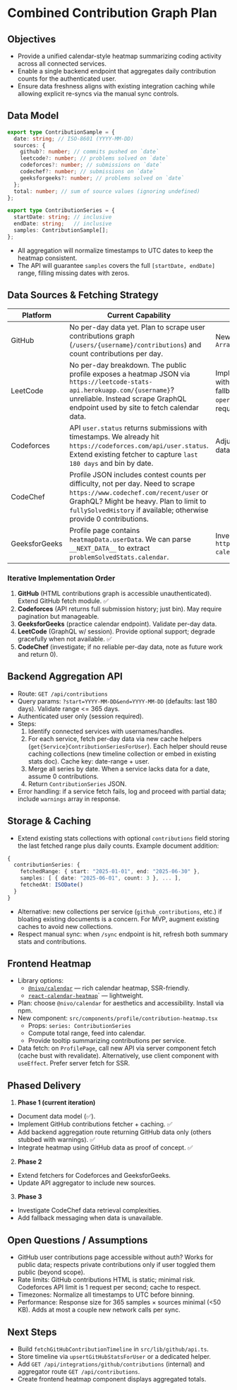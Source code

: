 # Combined Contribution Graph Plan

## Objectives
- Provide a unified calendar-style heatmap summarizing coding activity across all connected services.
- Enable a single backend endpoint that aggregates daily contribution counts for the authenticated user.
- Ensure data freshness aligns with existing integration caching while allowing explicit re-syncs via the manual sync controls.

## Data Model
```ts
export type ContributionSample = {
  date: string; // ISO-8601 (YYYY-MM-DD)
  sources: {
    github?: number; // commits pushed on `date`
    leetcode?: number; // problems solved on `date`
    codeforces?: number; // submissions on `date`
    codechef?: number; // submissions on `date`
    geeksforgeeks?: number; // problems solved on `date`
  };
  total: number; // sum of source values (ignoring undefined)
};

export type ContributionSeries = {
  startDate: string; // inclusive
  endDate: string;   // inclusive
  samples: ContributionSample[];
};
```
- All aggregation will normalize timestamps to UTC dates to keep the heatmap consistent.
- The API will guarantee `samples` covers the full `[startDate, endDate]` range, filling missing dates with zeros.

## Data Sources & Fetching Strategy
| Platform | Current Capability | Needed Enhancement |
| --- | --- | --- |
| GitHub | No per-day data yet. Plan to scrape user contributions graph (`/users/{username}/contributions`) and count contributions per day. | New `fetchGitHubContributionsFromApi` returning `Array<{ date: string; count: number }>`
| LeetCode | No per-day breakdown. The public profile exposes a heatmap JSON via `https://leetcode-stats-api.herokuapp.com/{username}`? unreliable. Instead scrape GraphQL endpoint used by site to fetch calendar data. | Implement fetcher using `https://leetcode.com/graphql` with `userCalendar`. Needs CSRF token & cookie; fallback to `https://leetcode.com/graphql` with `operationName: langProblemsetQuestionCalendar`. Will require optional env for session token. ✅
| Codeforces | API `user.status` returns submissions with timestamps. We already hit `https://codeforces.com/api/user.status`. Extend existing fetcher to capture `last 180 days` and bin by date. | Adjust Codeforces fetch to optionally return timeline data.
| CodeChef | Profile JSON includes contest counts per difficulty, not per day. Need to scrape `https://www.codechef.com/recent/user` or GraphQL? Might be heavy. Plan to limit to `fullySolvedHistory` if available; otherwise provide 0 contributions.
| GeeksforGeeks | Profile page contains `heatmapData.userData`. We can parse `__NEXT_DATA__` to extract `problemSolvedStats.calendar`. | Investigate `practice-calendar` API: `https://practiceapi.geeksforgeeks.org/api/practice-calendar?user_username=`.

### Iterative Implementation Order
1. **GitHub** (HTML contributions graph is accessible unauthenticated). Extend GitHub fetch module. ✅
2. **Codeforces** (API returns full submission history; just bin). May require pagination but manageable.
3. **GeeksforGeeks** (practice calendar endpoint). Validate per-day data.
4. **LeetCode** (GraphQL w/ session). Provide optional support; degrade gracefully when not available. ✅
5. **CodeChef** (investigate; if no reliable per-day data, note as future work and return 0).

## Backend Aggregation API
- Route: `GET /api/contributions`
- Query params: `?start=YYYY-MM-DD&end=YYYY-MM-DD` (defaults: last 180 days). Validate range <= 365 days.
- Authenticated user only (session required).
- Steps:
  1. Identify connected services with usernames/handles.
  2. For each service, fetch per-day data via new cache helpers (`get{Service}ContributionSeriesForUser`). Each helper should reuse caching collections (new timeline collection or embed in existing stats doc). Cache key: date-range + user.
  3. Merge all series by date. When a service lacks data for a date, assume 0 contributions.
  4. Return `ContributionSeries` JSON.
- Error handling: if a service fetch fails, log and proceed with partial data; include `warnings` array in response.

## Storage & Caching
- Extend existing stats collections with optional `contributions` field storing the last fetched range plus daily counts. Example document addition:
```ts
{
  contributionSeries: {
    fetchedRange: { start: "2025-01-01", end: "2025-06-30" },
    samples: [ { date: "2025-06-01", count: 3 }, ... ],
    fetchedAt: ISODate()
  }
}
```
- Alternative: new collections per service (`github_contributions`, etc.) if bloating existing documents is a concern. For MVP, augment existing caches to avoid new collections.
- Respect manual sync: when `/sync` endpoint is hit, refresh both summary stats and contributions.

## Frontend Heatmap
- Library options:
  - [`@nivo/calendar`](https://nivo.rocks/calendar/) — rich calendar heatmap, SSR-friendly.
  - [`react-calendar-heatmap`](https://github.com/patientslikeme/react-calendar-heatmap)` — lightweight.
- Plan: choose `@nivo/calendar` for aesthetics and accessibility. Install via npm.
- New component: `src/components/profile/contribution-heatmap.tsx`
  - Props: `series: ContributionSeries`
  - Compute total range, feed into calendar.
  - Provide tooltip summarizing contributions per service.
- Data fetch: on `ProfilePage`, call new API via server component fetch (cache bust with revalidate). Alternatively, use client component with `useEffect`. Prefer server fetch for SSR.

## Phased Delivery
1. **Phase 1 (current iteration)**
  - Document data model (✅).
  - Implement GitHub contributions fetcher + caching. ✅
  - Add backend aggregation route returning GitHub data only (others stubbed with warnings). ✅
  - Integrate heatmap using GitHub data as proof of concept. ✅
2. **Phase 2**
  - Extend fetchers for Codeforces and GeeksforGeeks.
  - Update API aggregator to include new sources.
3. **Phase 3**
  - Investigate CodeChef data retrieval complexities.
  - Add fallback messaging when data is unavailable.

## Open Questions / Assumptions
- GitHub user contributions page accessible without auth? Works for public data; respects private contributions only if user toggled them public (beyond scope).
- Rate limits: GitHub contributions HTML is static; minimal risk. Codeforces API limit is 1 request per second; cache to respect.
- Timezones: Normalize all timestamps to UTC before binning.
- Performance: Response size for 365 samples × sources minimal (<50 KB). Adds at most a couple new network calls per sync.

## Next Steps
- Build `fetchGitHubContributionTimeline` in `src/lib/github/api.ts`.
- Store timeline via `upsertGitHubStatsForUser` or a dedicated helper.
- Add `GET /api/integrations/github/contributions` (internal) and aggregator route `GET /api/contributions`.
- Create frontend heatmap component displays aggregated totals.
